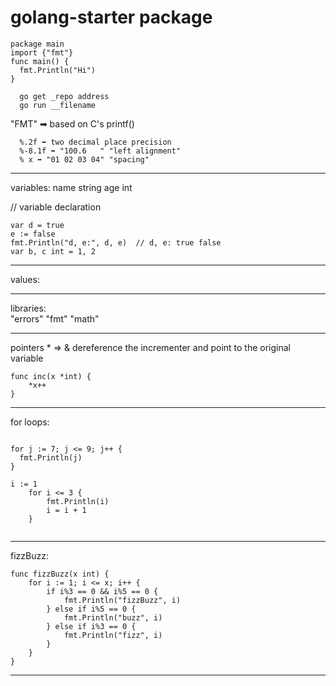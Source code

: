 # golang-starter package

```
package main
import {"fmt"}
func main() {
  fmt.Println("Hi")
}
```
```
  go get _repo address
  go run __filename
```
  
  "FMT" ➡ based on C's printf()
  ```
    %.2f ➡ two decimal place precision
    %-8.1f ➡ "100.6   " "left alignment"
    % x ➡ "01 02 03 04" "spacing"
  ```
________________________________

variables:
name string
age  int

// variable declaration
```
var d = true
e := false
fmt.Println("d, e:", d, e)  // d, e: true false
var b, c int = 1, 2
```


-----------------------------------
values:

-----------------------------------
libraries: 	
  "errors"
	"fmt"
	"math"
  
-----------------------------------
pointers * => &
dereference the incrementer and point to the original variable
```
func inc(x *int) {
	*x++
}
```

________________________________
for loops:
```

for j := 7; j <= 9; j++ {
  fmt.Println(j)
}

i := 1
    for i <= 3 {
        fmt.Println(i)
        i = i + 1
    }
    
```
-------------------------------------

fizzBuzz:

```
func fizzBuzz(x int) {
	for i := 1; i <= x; i++ {  
		if i%3 == 0 && i%5 == 0 {
			fmt.Println("fizzBuzz", i)
		} else if i%5 == 0 {
			fmt.Println("buzz", i)
		} else if i%3 == 0 {
			fmt.Println("fizz", i)
		}
	}
}
```

--------------------------------------
